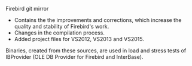 Firebird git mirror

- Contains the the improvements and corrections, which increase the quality and stability of Firebird's work.
- Changes in the compilation process.
- Added project files for VS2012, VS2013 and VS2015.

Binaries, created from these sources, are used in load and stress tests of IBProvider (OLE DB Provider for Firebird and InterBase).
